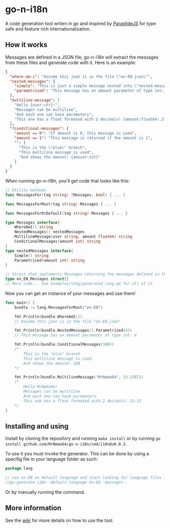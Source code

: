 # go-n-i18n

A code generation tool writen in go and inspired by [ParaglideJS](https://inlang.com/m/gerre34r/library-inlang-paraglideJs)
for type safe and feature rich internationalization.

## How it works

Messages are defined in a JSON file,
go-n-i18n will extract the messages from these files and generate code with it.
Here is an example:

```JSON
{
  "where-am-i": "Assume this json is in the file \"en-EN.json\"",
  "nested-messages": {
    "simple": "This is just a simple message nested into \"nested-messages\"",
    "parametrized": "This message has an amount parameter of type int: {amount:int}"
  },
  "multiline-message": [
    "Hello {user:str}!",
    "Messages can be multiline",
    "And each one can have parameters",
    "This one has a float formated with 2 decimals! {amount:float64:.2f}"
  ],
  "?conditional-messages": {
    "amount == 0": "If amount is 0, this message is used",
    "amount == 1": "This message is returned if the amount is 1",
    "": [
      "This is the \"else\" branch",
      "This multiline message is used",
      "And shows the amount: {amount:int}"
    ]
  }
}
```

When running go-n-i18n, you'll get code that looks like this:

```go
// Utility methods
func MessagesFor(tag string) (Messages, bool) { ... }

func MessagesForMust(tag string) Messages { ... }

func MessagesForOrDefault(tag string) Messages { ... }

type Messages interface{
    WhereAmI() string
    NestedMessages() nestedMessages
    MultilineMessage(user string, amount float64) string
    ConditionalMessages(amount int) string
}
type nestedMessages interface{
    Simple() string
    Parametrized(amount int) string
}

// Struct that implements Messages returning the messages defined in the language file
type en_EN_Messages struct{}
// More code... See examples/lang/generated_lang.go for all of it
```

Now you can get an instance of your messages and use them!

```go
func main() {
	bundle := lang.MessagesForMust("en-EN")

	fmt.Println(bundle.WhereAmI())
    // Assume this json is in the file "en-EN.json"

	fmt.Println(bundle.NestedMessages().Parametrized(4))
    // This message has an amount parameter of type int: 4

	fmt.Println(bundle.ConditionalMessages(100))
	/*
		This is the "else" branch
		This multiline message is used
		And shows the amount: 100
	*/

    fmt.Println(bundle.MultilineMessage("MrNemo64", 13.1267))
	/*
		Hello MrNemo64!
		Messages can be multiline
		And each one can have parameters
		This one has a float formated with 2 decimals! 13.13
	*/
}
```

## Installing and using

Install by cloning the repository and running `make install` or by running `go install github.com/MrNemo64/go-n-i18n/cmd/i18n@v0.0.3`.

To use it you must invoke the generator. This can be done by using a specifig file in your language folder as such:

```go
package lang

// use en-EN as default language and start looking for language files in the current directory
//go:generate i18n -default-language en-EN -messages .
```

Or by manually running the command.

## More information

See the [wiki](https://github.com/MrNemo64/go-n-i18n/wiki) for more details on how to use the tool.
